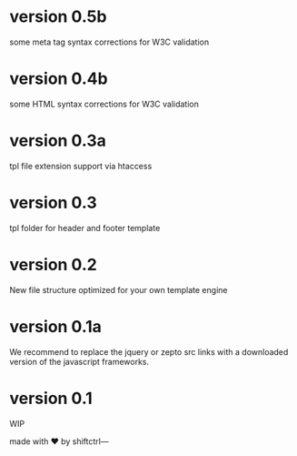 # version 0.5b
some meta tag syntax corrections for W3C validation

# version 0.4b
some HTML syntax corrections for W3C validation

# version 0.3a
tpl file extension support via htaccess

# version 0.3
tpl folder for header and footer template

# version 0.2
New file structure optimized for your own template engine

# version 0.1a
We recommend to replace the jquery or zepto src links with a downloaded version of the javascript frameworks.

# version 0.1
WIP


made with ❤ by shiftctrl—